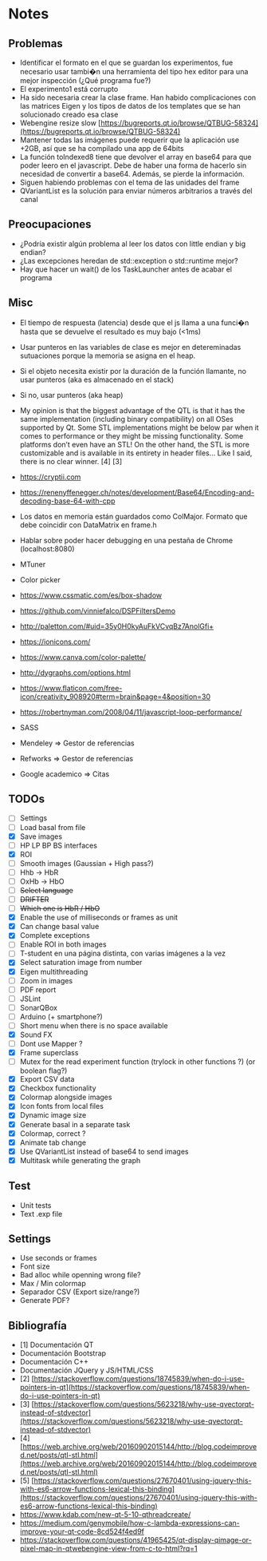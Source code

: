 # Notes

## Problemas
* Identificar el formato en el que se guardan los experimentos, fue necesario usar tambi�n una herramienta del tipo hex editor para una mejor inspección (¿Qué programa fue?)
* El experimento1 está corrupto
* Ha sido necesaria crear la clase frame. Han habido complicaciones con las matrices Eigen y los tipos de datos de los templates que se han solucionado creado esa clase
* Webengine resize slow [https://bugreports.qt.io/browse/QTBUG-58324](https://bugreports.qt.io/browse/QTBUG-58324)
* Mantener todas las imágenes puede requerir que la aplicación use +2GB, así que se ha compilado una app de 64bits
* La función toIndexed8 tiene que devolver el array en base64 para que poder leero en el javascript. Debe de haber una forma de hacerlo sin necesidad de convertir a base64. Además, se pierde la información.
* Siguen habiendo problemas con el tema de las unidades del frame
* QVariantList es la solución para enviar números arbitrarios a través del canal

## Preocupaciones
* ¿Podría existir algún problema al leer los datos con little endian y big endian?
* ¿Las excepciones heredan de std::exception o std::runtime mejor?
* Hay que hacer un wait() de los TaskLauncher antes de acabar el programa

## Misc
* El tiempo de respuesta (latencia) desde que el js llama a una funci�n hasta que se devuelve el resultado es muy bajo (<1ms)
* Usar punteros en las variables de clase es mejor en detereminadas sutuaciones porque la memoria se asigna en el heap.
 * Si el objeto necesita existir por la duración de la función llamante, no usar punteros (aka es almacenado en el stack)
 * Si no, usar punteros (aka heap)
* My opinion is that the biggest advantage of the QTL is that it has the same implementation (including binary compatibility) on all OSes supported by Qt. Some STL implementations might be below par when it comes to performance or they might be missing functionality. Some platforms don’t even have an STL! On the other hand, the STL is more customizable and is available in its entirety in header files… Like I said, there is no clear winner. [4] [3]
* https://cryptii.com
* https://renenyffenegger.ch/notes/development/Base64/Encoding-and-decoding-base-64-with-cpp
* Los datos en memoria están guardados como ColMajor. Formato que debe coincidir con DataMatrix en frame.h
* Hablar sobre poder hacer debugging en una pestaña de Chrome (localhost:8080)
* MTuner
* Color picker
* https://www.cssmatic.com/es/box-shadow
* https://github.com/vinniefalco/DSPFiltersDemo
* http://paletton.com/#uid=35y0H0kyAuFkVCvqBz7AnolGfi+
* https://ionicons.com/
* https://www.canva.com/color-palette/
* http://dygraphs.com/options.html
* https://www.flaticon.com/free-icon/creativity_908920#term=brain&page=4&position=30
* https://robertnyman.com/2008/04/11/javascript-loop-performance/
* SASS

* Mendeley => Gestor de referencias
* Refworks => Gestor de referencias
* Google academico => Citas

## TODOs

- [ ] Settings
- [ ] Load basal from file
- [x] Save images
- [ ] HP LP BP BS interfaces
- [x] ROI
- [ ] Smooth images (Gaussian + High pass?)
- [ ] Hhb -> HbR
- [ ] OxHb -> HbO
- [ ] ~~Select language~~
- [ ] ~~DRIFTER~~
- [ ] ~~Which one is HbR / HbO~~
- [x] Enable the use of milliseconds or frames as unit
- [x] Can change basal value
- [x] Complete exceptions
- [ ] Enable ROI in both images
- [ ] T-student en una página distinta, con varias imágenes a la vez
- [x] Select saturation image from number
- [x] Eigen multithreading
- [ ] Zoom in images
- [ ] PDF report
- [ ] JSLint
- [ ] SonarQBox
- [ ] Arduino (+ smartphone?)
- [ ] Short menu when there is no space available
- [x] Sound FX
- [ ] Dont use Mapper ?
- [x] Frame superclass
- [ ] Mutex for the read experiment function (trylock in other functions ?) (or boolean flag?)
- [x] Export CSV data
- [x] Checkbox functionality
- [x] Colormap alongside images
- [x] Icon fonts from local files
- [x] Dynamic image size
- [x] Generate basal in a separate task
- [x] Colormap, correct ?
- [x] Animate tab change
- [x] Use QVariantList instead of base64 to send images
- [x] Multitask while generating the graph

## Test

* Unit tests
* Text .exp file

## Settings

* Use seconds or frames
* Font size
* Bad alloc while openning wrong file?
* Max / Min colormap
* Separador CSV (Export size/range?)
* Generate PDF?

## Bibliografía
* [1] Documentación QT
* Documentación Bootstrap
* Documentación C++
* Documentación JQuery y JS/HTML/CSS
* [2] [https://stackoverflow.com/questions/18745839/when-do-i-use-pointers-in-qt](https://stackoverflow.com/questions/18745839/when-do-i-use-pointers-in-qt)
* [3] [https://stackoverflow.com/questions/5623218/why-use-qvectorqt-instead-of-stdvector](https://stackoverflow.com/questions/5623218/why-use-qvectorqt-instead-of-stdvector)
* [4] [https://web.archive.org/web/20160902015144/http://blog.codeimproved.net/posts/qtl-stl.html](https://web.archive.org/web/20160902015144/http://blog.codeimproved.net/posts/qtl-stl.html)
* [5] [https://stackoverflow.com/questions/27670401/using-jquery-this-with-es6-arrow-functions-lexical-this-binding](https://stackoverflow.com/questions/27670401/using-jquery-this-with-es6-arrow-functions-lexical-this-binding)
* https://www.kdab.com/new-qt-5-10-qthreadcreate/
* https://medium.com/genymobile/how-c-lambda-expressions-can-improve-your-qt-code-8cd524f4ed9f
* https://stackoverflow.com/questions/41965425/qt-display-qimage-or-pixel-map-in-qtwebengine-view-from-c-to-html?rq=1
